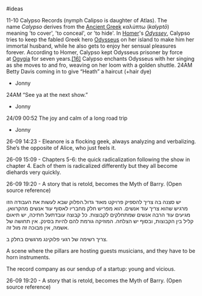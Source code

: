 #ideas 

11-10 Calypso Records (nymph Calipso is daughter of Atlas). The name _Calypso_ derives from the [Ancient Greek](https://en.wikipedia.org/wiki/Ancient_Greek "Ancient Greek") καλύπτω (_kalyptō_) meaning 'to cover', 'to conceal', or 'to hide'. In [Homer](https://en.wikipedia.org/wiki/Homer "Homer")'s _[Odyssey](https://en.wikipedia.org/wiki/Odyssey "Odyssey")_, Calypso tries to keep the fabled Greek hero [Odysseus](https://en.wikipedia.org/wiki/Odysseus "Odysseus") on her island to make him her immortal husband, while he also gets to enjoy her sensual pleasures forever. According to Homer, Calypso kept Odysseus prisoner by force at [Ogygia](https://en.wikipedia.org/wiki/Ogygia "Ogygia") for seven years.[[16]](https://en.wikipedia.org/wiki/Calypso_\(mythology\)#cite_note-16) Calypso enchants Odysseus with her singing as she moves to and fro, weaving on her loom with a golden shuttle.
24AM
Betty Davis coming in to give “Heath” a haircut (+hair dye)
- Jonny

24AM
“See ya at the next show.”
- Jonny

24/09 00:52
The joy and calm of a long road trip 
- Jonny


26-09 14:23 - Eleanore is a flocking geek, always analyzing and verbalizing. She’s the opposite of Alice, who just feels it. 

26-09 15:09 - Chapters 5-6: the quick radicalization following the show in chapter 4. Each of them is radicalized differently but they all become diehards very quickly. 

26-09 19:20 - A story that is retold, becomes the Myth of Barry. (Open source reference)


יש סצנה בה צריך להספיק פרויקט מאוד גדול.הפלוק שבא לעשות את העבודה הזו מרגיש שהוא צריך עוד אנשים. הוא מפריש חלק מחבריו לאסוף עוד אנשים מהקרוואן. מגיעים עוד הרבה אנשים שמתחלקים לקבוצות. כל קבוצה עובדתעל חתיכה, יש תיאום קליל בין הקבוצות, ובסוף יש הצלחה. המוזיקה גורמת להם להיות בסינק. אין תחושה של אשמה, אין מבוכה זה מול זה. 


צריך רשימה של רגעי פלוקינג מרגשים בחלק ב. 

A scene where the pillars are hosting guests musicians, and they have to be horn instruments. 

The record company as our sendup of a startup: young and vicious. 

26-09 19:20 - A story that is retold, becomes the Myth of Barry. (Open source reference) 
